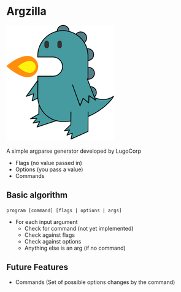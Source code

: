 # Argzilla
<img height="300" src="./res/argzilla.svg"/>
<br><br>
A simple argparse generator developed by LugoCorp

- Flags (no value passed in)
- Options (you pass a value)
- Commands

## Basic algorithm
`program [command] [flags | options | args]`

- For each input argument
  - Check for command (not yet implemented)
  - Check against flags
  - Check against options
  - Anything else is an arg (if no command)

## Future Features
- Commands (Set of possible options changes by the command)
